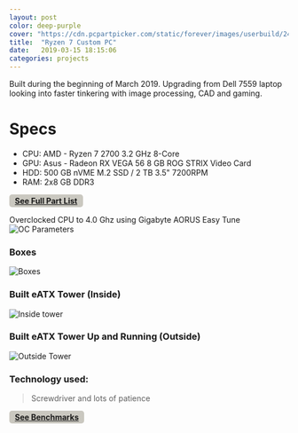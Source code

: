 ```yaml
---
layout: post
color: deep-purple
cover: "https://cdn.pcpartpicker.com/static/forever/images/userbuild/249312.6aa95e1c143ce72b732966484dfdc7b0.1600.jpg"
title:  "Ryzen 7 Custom PC"
date:   2019-03-15 18:15:06
categories: projects
---
```

Built during the beginning of March 2019. Upgrading from Dell 7559 laptop looking into faster tinkering with image processing, CAD and gaming.

# Specs 
* CPU: AMD - Ryzen 7 2700 3.2 GHz 8-Core 
* GPU: Asus - Radeon RX VEGA 56 8 GB ROG STRIX Video Card
* HDD: 500 GB nVME M.2 SSD / 2 TB 3.5" 7200RPM
* RAM: 2x8 GB DDR3

<span style="background-color: #CAC8C0; color: #fff; display: inline-block; padding: 3px 10px; font-weight: bold; border-radius: 5px;"> 
<a href="https://ca.pcpartpicker.com/user/socd06/builds/#view=2PWD4D" target="_blank" class="mui-btn">
<i class="fa fa-shopping-cart"></i> See Full Part List </a> </span>

Overclocked CPU to 4.0 Ghz using Gigabyte AORUS Easy Tune
![OC Parameters](https://i.imgur.com/mwD0TMG.png) 

### Boxes
![Boxes](https://cdn.pcpartpicker.com/static/forever/images/userbuild/249312.897731f33c473039672e74a49603593e.1600.jpg)

### Built eATX Tower (Inside)
![Inside tower](https://cdn.pcpartpicker.com/static/forever/images/userbuild/249312.48d5b966074be4973191e1e4d245d52d.1600.jpg)

### Built eATX Tower Up and Running (Outside)
![Outside Tower](https://cdn.pcpartpicker.com/static/forever/images/userbuild/249312.a9385bdfc15dbaa4a960a15f57baeaad.1600.jpg)

### Technology used: 
>Screwdriver and lots of patience

<span style="background-color: #CAC8C0; color: #fff; display: inline-block; padding: 3px 10px; 
font-weight: bold; border-radius: 5px;"> 
<a href="https://www.userbenchmark.com/UserRun/15665205" target="_blank" class="mui-btn">
<i class="fa fa-tachometer"></i> See Benchmarks </a> </span>